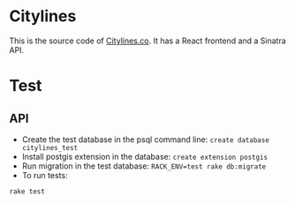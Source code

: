 Citylines
=========

This is the source code of [Citylines.co](http://www.citylines.co). It has a React frontend and a Sinatra API.

Test
====
API
---
- Create the test database in the psql command line: `create database citylines_test`
- Install postgis extension in the database: `create extension postgis`
- Run migration in the test database: `RACK_ENV=test rake db:migrate`
- To run tests:
```
rake test
```
